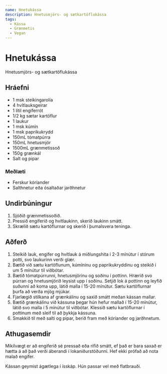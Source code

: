 ```yaml
---
name: Hnetukássa
description: Hnetusmjörs- og sætkartöflukássa
tags:
  - Kássa
  - Grænmetis
  - Vegan
---
```


# Hnetukássa

Hnetusmjörs- og sætkartöflukássa

## Hráefni

- 1 msk steikingarolía
- 4 hvítlauksgeirar
- 1 lítil engiferrót
- 1/2 kg sætar kartöflur
- 1 laukur
- 1 msk kúmín
- 1 msk paprikukrydd
- 150mL tómatpúrra
- 150mL hnetusmjör
- 1500mL grænmetissoð
- 150g grænkál
- Salt og pipar

### Meðlæti

- Ferskur kóríander
- Salthnetur eða ósaltaðar jarðhnetur

## Undirbúningur

1. Sjóðið grænmetissoðið.
2. Pressið engiferið og hvítlaukinn, skerið laukinn smátt.
3. Skrælið sætu kartöflurnar og skerið í þumalsvera teninga.

## Aðferð

1. Steikið lauk, engifer og hvítlauk á miðlungshita í 2-3 mínútur í stórum potti, svo laukurinn verði glær.
2. Bætið við sætu kartöflunum, kúmíninu og paprikukryddinu og steikið í um 5 mínútur til viðbótar.
3. Bætið tómatpúrrunni, hnetusmjörinu og soðinu í pottinn. Hrærið svo púrran og hnetusmjörið leysist upp í soðinu. Setjið lok á pottinn og leyfið suðunni að koma upp, látið malla í 15-20 mínútur. Sætu kartöflurnar þurfa að verða mjög mjúkar.
4. Fjarlægið stilkana af grænkálinu og saxið smátt meðan kássan mallar.
5. Bætið grænkálinu við kássuna þegar hún hefur mallað í 15-20 mínútur, látið svo malla í 5 mínútur til viðbótar. Klessið sætu kartöflurnar í pottinum með sleif til að þykkja kássuna.
6. Smakkið til með salti og pipar, berið fram með kóríander og jarðhnetum.

## Athugasemdir

Mikilvægt er að engiferið sé pressað eða rifið smátt, ef það er bara saxað er hætta á að það verði áberandi í lokaniðurstöðunni. Hef ekki prófað að nota malað engifer.

Kássan geymist ágætlega í ísskáp. Hún passar vel með flatbrauði.
